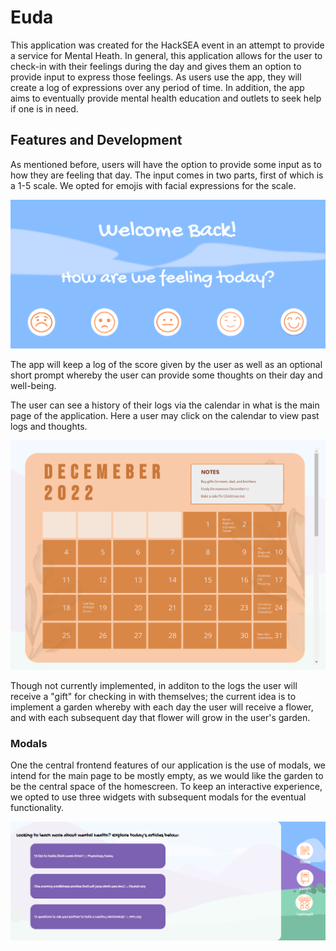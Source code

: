 # Euda

This application was created for the HackSEA event in an attempt to provide a service for Mental Heath. In general, this application allows for the user to check-in with their feelings during the day and gives them an option to provide input to express those feelings. As users use the app, they will create a log of expressions over any period of time. In addition, the app aims to eventually provide mental health education and outlets to seek help if one is in need.

## Features and Development

As mentioned before, users will have the option to provide some input as to how they are feeling that day. The input comes in two parts, first of which is a 1-5 scale. We opted for emojis with facial expressions for the scale. 

![alt text](./src/images/hacksea_feeling.PNG)

The app will keep a log of the score given by the user as well as an optional short prompt whereby the user can provide some thoughts on their day and well-being.

The user can see a history of their logs via the calendar in what is the main page of the application. Here a user may click on the calendar to view past logs and thoughts. 

![alt text](./src/images/hacksea_calendar.PNG)

Though not currently implemented, in additon to the logs the user will receive a "gift" for checking in with themselves; the current idea is to implement a garden whereby with each day the user will receive a flower, and with each subsequent day that flower will grow in the user's garden. 

### Modals 

One the central frontend features of our application is the use of modals, we intend for the main page to be mostly empty, as we would like the garden to be the central space of the homescreen. To keep an interactive experience, we opted to use three widgets with subsequent modals for the eventual functionality. 

![alt text](./src/images/hacksea_modals.PNG)
